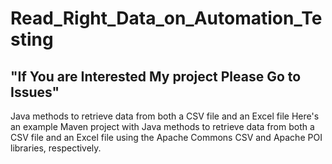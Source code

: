 # Read_Right_Data_on_Automation_Testing

## "If You are Interested My project Please Go to Issues"


Java methods to retrieve data from both a CSV file and an Excel file Here's an example Maven project with Java methods to retrieve data from both a CSV file and an Excel file using the Apache Commons CSV and Apache POI libraries, respectively.
